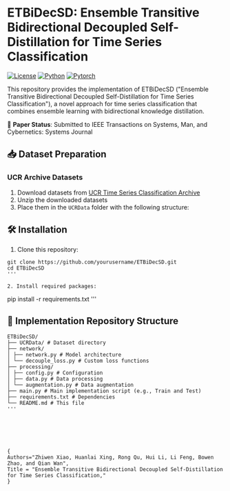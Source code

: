 # ETBiDecSD: Ensemble Transitive Bidirectional Decoupled Self-Distillation for Time Series Classification

[![License](https://img.shields.io/badge/License-MIT-blue.svg)](LICENSE)
[![Python](https://img.shields.io/badge/Python-3.6%2B-blue)](https://www.python.org/)
[![Pytorch](https://img.shields.io/badge/PyTorch-1.3%2B-orange)](https://pytorch.org/)

This repository provides the implementation of ETBiDecSD ("Ensemble Transitive Bidirectional Decoupled Self-Distillation for Time Series Classification"), a novel approach for time series classification that combines ensemble learning with bidirectional knowledge distillation.

📄 **Paper Status**: Submitted to IEEE Transactions on Systems, Man, and Cybernetics: Systems Journal


## 📥 Dataset Preparation

### UCR Archive Datasets
1. Download datasets from [UCR Time Series Classification Archive](http://timeseriesclassification.com/dataset.php)
2. Unzip the downloaded datasets
3. Place them in the `UCRData` folder with the following structure:

## 🛠 Installation

1. Clone this repository:
```
git clone https://github.com/yourusername/ETBiDecSD.git
cd ETBiDecSD
'''

2. Install required packages:

```
pip install -r requirements.txt
'''

## 📂 Implementation Repository Structure
```
ETBiDecSD/
├── UCRData/ # Dataset directory
├── network/
│ ├── network.py # Model architecture
│ └── decouple_loss.py # Custom loss functions
├── processing/
│ ├── config.py # Configuration
│ ├── data.py # Data processing
│ └── augmentation.py # Data augmentation
├── main.py # Main implementation script (e.g., Train and Test)
├── requirements.txt # Dependencies
└── README.md # This file
'''






{
Authors="Zhiwen Xiao, Huanlai Xing, Rong Qu, Hui Li, Li Feng, Bowen Zhao, and Qian Wan",
Title = "Ensemble Transitive Bidirectional Decoupled Self-Distillation for Time Series Classification,"
}

